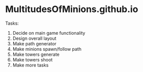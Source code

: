 # MultitudesOfMinions.github.io

Tasks:
<ol>
 <li>Decide on main game functionality</li>
 <li>Design overall layout</li>
 <li>Make path generator</li>
 <li>Make minions spawn/follow path</li>
 <li>Make towers generate</li>
 <li>Make towers shoot</li>
 <li>Make more tasks</li>
</ol>
